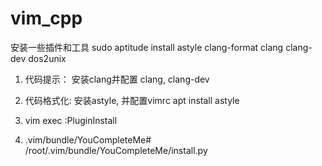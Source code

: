 # vim_cpp

安装一些插件和工具
sudo aptitude install astyle clang-format clang clang-dev dos2unix

1. 代码提示： 安装clang并配置
clang, clang-dev

2. 代码格式化: 安装astyle, 并配置vimrc
apt install astyle

3. vim exec :PluginInstall

4. .vim/bundle/YouCompleteMe# /root/.vim/bundle/YouCompleteMe/install.py
